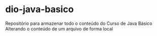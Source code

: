 # dio-java-basico
Repositório para armazenar todo o conteúdo do Curso de Java Básico
Alterando o conteúdo de um arquivo de forma local
